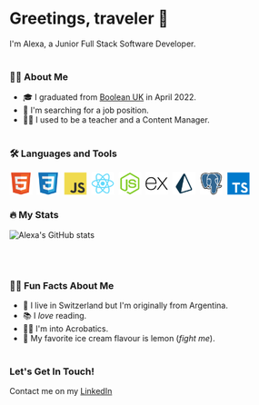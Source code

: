 # Greetings, traveler 👋

I'm Alexa, a Junior Full Stack Software Developer.
<br></br>
### :woman_technologist: About Me

- :mortar_board: I graduated from [Boolean UK](https://boolean.co.uk/) in April 2022.
- :mag_right: I'm searching for a job position.
- :woman_teacher: I used to be a teacher and a Content Manager.
<br></br>
### :hammer_and_wrench: Languages and Tools

<div>
    <img src="https://github.com/devicons/devicon/blob/master/icons/html5/html5-original.svg" title="HTML5" alt="HTML5" width="40" height="40"/>&nbsp;
    <img src="https://github.com/devicons/devicon/blob/master/icons/css3/css3-original.svg" title="CSS" alt="CSS" width="40" height="40"/>&nbsp;
    <img src="https://github.com/devicons/devicon/blob/master/icons/javascript/javascript-original.svg" title="JavaScript" alt="JavaScript" width="40" height="40"/>&nbsp;
    <img src="https://github.com/devicons/devicon/blob/master/icons/react/react-original.svg" title="React" alt="React" width="40" height="40"/>&nbsp;
    <img src="https://github.com/devicons/devicon/blob/master/icons/nodejs/nodejs-original.svg" title="NodeJS" alt="NodeJS" width="40" height="40"/>&nbsp;
    <img src="https://github.com/devicons/devicon/blob/master/icons/express/express-original.svg" title="Express" alt="Express" width="40" height="40"/>&nbsp;
    <img src="https://raw.githubusercontent.com/vscode-icons/vscode-icons/3df43eb5a6dc932719159aa98d33d082cd1cceb0/icons/file_type_light_prisma.svg" title="Prisma" alt="Prisma" width="40" height="40"/>&nbsp;
    <img src="https://github.com/devicons/devicon/blob/master/icons/postgresql/postgresql-original.svg" title="PostgreSQL" alt="PostgreSQL" width="40" height="40"/>&nbsp;
    <img src="https://github.com/devicons/devicon/blob/master/icons/typescript/typescript-original.svg" title="TypeScript" alt="TypeScript" width="40" height="40"/>&nbsp;
</div>

### :fire: My Stats
![Alexa's GitHub stats](https://github-readme-stats.vercel.app/api?username=alexamaingard&show_icons=true&theme=dracula&hide=stars,issues)

<br></br>  
### :sassy_woman: Fun Facts About Me

- :round_pushpin: I live in Switzerland but I'm originally from Argentina.
- :books: I *love* reading.
- :woman_cartwheeling: I'm into Acrobatics.
- :lemon: My favorite ice cream flavour is lemon (*fight me*).
<br></br>
### Let's Get In Touch!

Contact me on my [LinkedIn](https://www.linkedin.com/in/alexa-marie-eliane-maingard-1a641b190/)
